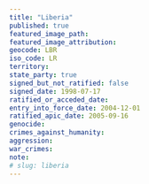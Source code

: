 ```yaml
---
title: "Liberia"
published: true
featured_image_path:
featured_image_attribution:
geocode: LBR
iso_code: LR
territory:
state_party: true
signed_but_not_ratified: false
signed_date: 1998-07-17
ratified_or_acceded_date:
entry_into_force_date: 2004-12-01
ratified_apic_date: 2005-09-16
genocide:
crimes_against_humanity:
aggression:
war_crimes:
note:
# slug: liberia
---
```

